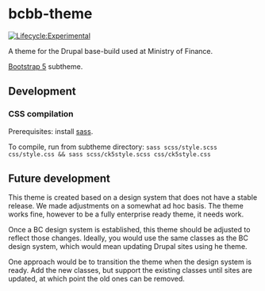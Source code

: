 # bcbb-theme

[![Lifecycle:Experimental](https://img.shields.io/badge/Lifecycle-Experimental-339999)](<Redirect-URL>)

A theme for the Drupal base-build used at Ministry of Finance.

[Bootstrap 5](https://www.drupal.org/project/bootstrap5) subtheme.

## Development

### CSS compilation

Prerequisites: install [sass](https://sass-lang.com/install).

To compile, run from subtheme directory:
`sass scss/style.scss css/style.css && sass scss/ck5style.scss css/ck5style.css`

## Future development

This theme is created based on a design system that does not have a stable release. We made adjustments on a somewhat ad hoc basis. The theme works fine, however to be a fully enterprise ready theme, it needs work.

Once a BC design system is established, this theme should be adjusted to reflect those changes. Ideally, you would use the same classes as the BC design system, which would mean updating Drupal sites using he theme. 

One approach would be to transition the theme when the design system is ready. Add the new classes, but support the existing classes until sites are updated, at which point the old ones can be removed.
